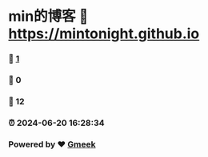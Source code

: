 # min的博客 :link: https://mintonight.github.io 
### :page_facing_up: [1](https://mintonight.github.io/tag.html) 
### :speech_balloon: 0 
### :hibiscus: 12 
### :alarm_clock: 2024-06-20 16:28:34 
### Powered by :heart: [Gmeek](https://github.com/Meekdai/Gmeek)
